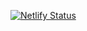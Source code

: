 [![Netlify Status](https://img.shields.io/netlify/0ed4c18f-a819-431c-9ba9-c1bd254f847b?color=4cffa6&labelColor=121421&style=for-the-badge&logo=data%3Aimage%2Fpng%3Bbase64%2CiVBORw0KGgoAAAANSUhEUgAAACAAAAAgCAYAAABzenr0AAAACXBIWXMAAAsTAAALEwEAmpwYAAAAIGNIUk0AAHolAACAgwAA%2Bf8AAIDpAAB1MAAA6mAAADqYAAAXb5JfxUYAAADCSURBVHjazJdLDsMgDESHnKnuodqblh4mOcF0Q1VU9RMcMGMJKYoU3lsQPE4kMbOWA98agAzgVp59RdKzziRXvmot75r36gE%2FJNEL7pboCXdJ9IY3S4yAN0mMgu%2BWGAnfJTEa%2FlciAv5TIgr%2BVSIS%2FlHiCbcgeC1hJJFKO84ATsGd%2BA7AlolRgHUeuADYAuEbgOt7Hph6CCV%2BQ4mLSOIqlmhGEu1YIpBIRDKJUCoRyyUGE4nRrM4QuSzz7pNmj%2BePAQAwT1OzirI7nAAAAABJRU5ErkJggg%3D%3D)](https://app.netlify.com/sites/vizality/deploys)
